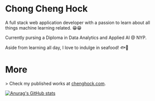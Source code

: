 # Chong Cheng Hock

A full stack web application developer with a passion to learn about all things machine learning related. 😁😁

Currently pursing a Diploma in Data Analytics and Applied AI @ NYP.

Aside from learning all day, I love to indulge in seafood! 🐟🦀

# More
\> Check my published works at [chenghock.com](chenghock.com).

[![Anurag's GitHub stats](https://github-readme-stats.vercel.app/api?username=ballgoesvroomvroom&show_icons=true&theme=buefy)](https://github.com/anuraghazra/github-readme-stats)
